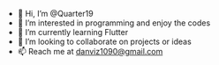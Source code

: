 - 👋 Hi, I’m @Quarter19
- 👀 I’m interested in programming and enjoy the codes
- 🌱 I’m currently learning Flutter
- 💞️ I’m looking to collaborate on projects or ideas
- 📫 Reach me at danviz1090@gmail.com

<!---
Quarter19/Quarter19 is a ✨ special ✨ repository because its `README.md` (this file) appears on your GitHub profile.
You can click the Preview link to take a look at your changes.
--->
